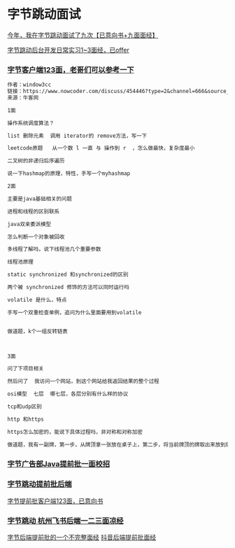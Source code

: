 # 字节跳动面试
[今年，我在字节跳动面试了九次【已意向书+九面面经】](https://www.nowcoder.com/discuss/453852)

[字节跳动后台开发日常实习1~3面经，已offer](https://www.nowcoder.com/discuss/445575)

### [字节客户端123面，老哥们可以参考一下](https://www.nowcoder.com/discuss/454446)
```markdown
作者：window3cc
链接：https://www.nowcoder.com/discuss/454446?type=2&channel=666&source_id=discuss_center_discuss_hot
来源：牛客网

1面

操作系统调度算法？

list 删除元素  调用 iterator的 remove方法，写一下

leetcode原题   从一个数 l 一直 与 操作到 r  ，怎么做最快，复杂度最小

二叉树的非递归后序遍历

说一下hashmap的原理，特性，手写一个myhashmap

2面

主要是java基础相关的问题

进程和线程的区别联系

java双亲委派模型

怎么判断一个对象被回收

多线程了解吗，说下线程池几个重要参数

线程池原理

static synchronized 和synchronized的区别

两个被 synchronized 修饰的方法可以同时运行吗

volatile 是什么，特点

手写一个双重检查单例，追问为什么里面要用到volatile


做道题，k个一组反转链表



3面

问了下项目相关

然后问了  我访问一个网站，到这个网站给我返回结果的整个过程

osi模型  七层  哪七层，各层分别有什么样的协议

tcp和udp区别

http 和https

https怎么加密的，能说下具体过程吗，非对称和对称加密

做道题，我有一副牌，第一步，从牌顶拿一张放在桌子上，第二步，将当前牌顶的牌取出来放到牌的最底部，重复1  2两步，最终得到一个 有序的 数组(1 2 3 4 5 6 7 8 9)，问 这副牌最初的顺序是怎么样的？
```
### [字节广告部Java提前批一面校招](https://www.nowcoder.com/discuss/444859)
### [字节跳动提前批后端](https://www.nowcoder.com/discuss/454506)
[字节提前批客户端123面，已意向书](https://www.nowcoder.com/discuss/451989)
### [字节跳动 杭州飞书后端一二三面凉经](https://www.nowcoder.com/discuss/454476)
[字节后端提前批的一个不完整面经](https://www.nowcoder.com/discuss/452042)
[抖音后端提前批面经](https://www.nowcoder.com/discuss/450420)
